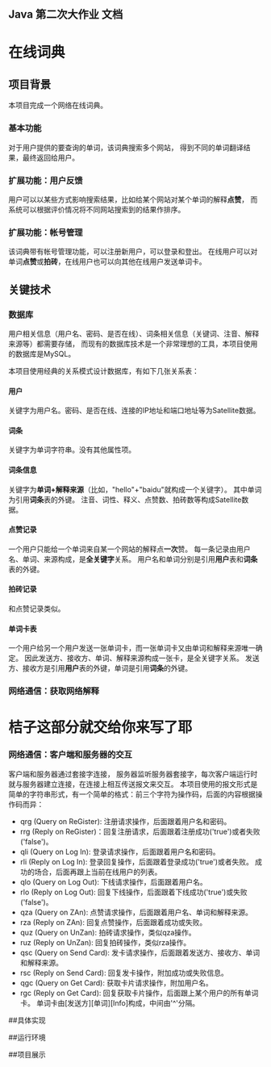 ## Java 第二次大作业 文档
# 在线词典

## 项目背景
本项目完成一个网络在线词典。

### 基本功能
对于用户提供的要查询的单词，该词典搜索多个网站， 得到不同的单词翻译结果，最终返回给用户。

### 扩展功能：用户反馈
用户可以以某些方式影响搜索结果，比如给某个网站对某个单词的解释**点赞**，
而系统可以根据评价情况将不同网站搜索到的结果作排序。

### 扩展功能：帐号管理
该词典带有帐号管理功能，可以注册新用户，可以登录和登出。
在线用户可以对单词**点赞**或**拍砖**，在线用户也可以向其他在线用户发送单词卡。

## 关键技术

### 数据库
用户相关信息（用户名、密码、是否在线）、词条相关信息（关键词、注音、解释来源等）都需要存储，
而现有的数据库技术是一个非常理想的工具，本项目使用的数据库是MySQL。

本项目使用经典的关系模式设计数据库，有如下几张关系表：

#### 用户
关键字为用户名。密码、是否在线、连接的IP地址和端口地址等为Satellite数据。

#### 词条
关键字为单词字符串。没有其他属性项。

#### 词条信息
关键字为**单词+解释来源**（比如，"hello"+"baidu"就构成一个关键字）。
其中单词为引用**词条**表的外键。
注音、词性、释义、点赞数、拍砖数等构成Satellite数据。

#### 点赞记录
一个用户只能给一个单词来自某一个网站的解释点**一次**赞。
每一条记录由用户名、单词、来源构成，是**全关键字**关系。
用户名和单词分别是引用**用户**表和**词条**表的外键。

#### 拍砖记录
和点赞记录类似。

#### 单词卡表
一个用户给另一个用户发送一张单词卡，而一张单词卡又由单词和解释来源唯一确定。
因此发送方、接收方、单词、解释来源构成一张卡，是全关键字关系。
发送方、接收方是引用**用户**表的外键，单词是引用**词条**的外键。

### 网络通信：获取网络解释
# 桔子这部分就交给你来写了耶

### 网络通信：客户端和服务器的交互
客户端和服务器通过套接字连接，
服务器监听服务器套接字，每次客户端运行时就与服务器建立连接，在连接上相互传送报文来交互。
本项目使用的报文形式是简单的字符串形式，有一个简单的格式：前三个字符为操作码，后面的内容根据操作码而异：

* qrg (Query on ReGister): 注册请求操作，后面跟着用户名和密码。
* rrg (Reply on ReGister)：回复注册请求，后面跟着注册成功('true')或者失败('false')。
* qli (Query on Log In): 登录请求操作，后面跟着用户名和密码。
* rli (Reply on Log In): 登录回复操作，后面跟着登录成功('true')或者失败。
						 成功的场合，后面再跟上当前在线用户的列表。
* qlo (Query on Log Out): 下线请求操作，后面跟着用户名。
* rlo (Reply on Log Out): 回复下线操作，后面跟着下线成功('true')或失败('false')。
* qza (Query on ZAn): 点赞请求操作，后面跟着用户名、单词和解释来源。
* rza (Reply on ZAn): 回复点赞操作，后面跟着成功或失败。
* quz (Query on UnZan): 拍砖请求操作，类似qza操作。
* ruz (Reply on UnZan): 回复拍砖操作，类似rza操作。
* qsc (Query on Send Card): 发卡请求操作，后面跟着发送方、接收方、单词和解释来源。
* rsc (Reply on Send Card): 回复发卡操作，附加成功或失败信息。
* qgc (Query on Get Card): 获取卡片请求操作，附加用户名。
* rgc (Reply on Get Card): 回复获取卡片操作，后面跟上某个用户的所有单词卡。
						   单词卡由[发送方][单词][Info]构成，中间由'^'分隔。

##具体实现

##运行环境

##项目展示
